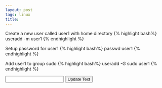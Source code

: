 ```yaml
---
layout: post
tags: linux
title:
---
```

Create a new user called user1 with home directory
{% highlight bash%}
useradd -m user1
{% endhighlight %}

Setup password for user1
{% highlight bash%}
passwd user1
{% endhighlight %}

Add user1 to group sudo
{% highlight bash%}
useradd -G sudo user1
{% endhighlight %}

<div class="input-append">
  <input class="span5" id="changeme" type="text" />
  <button class="btn" type="button" id="change_button">Update Text</button>
</div>

<script defer="defer">
var old_val = $('#changeme').val();
$('#change_button').on('click', function(){
    $(".bash,p").each(function(i){
        $(this).text($(this).text().replace(old_val, $('#changeme').val()));
    });
    old_val = $('#changeme').val();
});
</script>
